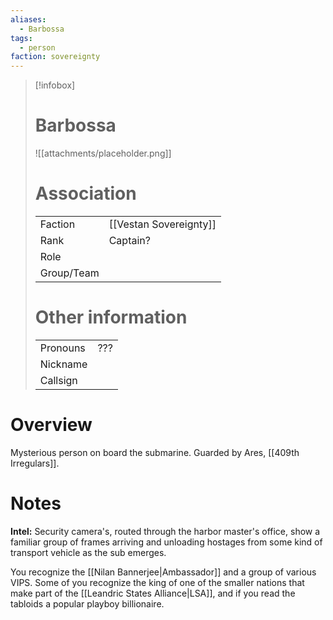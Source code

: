 ```yaml
---
aliases: 
  - Barbossa
tags: 
  - person
faction: sovereignty
---
```


> [!infobox] 
> # Barbossa
> ![[attachments/placeholder.png]]
> # Association
> | | |
> | ---- | ---- |
> | Faction | [[Vestan Sovereignty]] |
> | Rank | Captain? |
> | Role |  |
> | Group/Team | |
> # Other information
> | | | 
> | - | - |
> | Pronouns | ??? |
> | Nickname | |
> | Callsign | | 

# Overview
Mysterious person on board the submarine. Guarded by Ares, [[409th Irregulars]].



# Notes
**Intel:**
Security camera's, routed through the harbor master's office, show a familiar group of frames arriving and unloading hostages from some kind of transport vehicle as the sub emerges.

You recognize the [[Nilan Bannerjee|Ambassador]] and a group of various VIPS. Some of you recognize the king of one of the smaller nations that make part of the [[Leandric States Alliance|LSA]], and if you read the tabloids a popular playboy billionaire.
